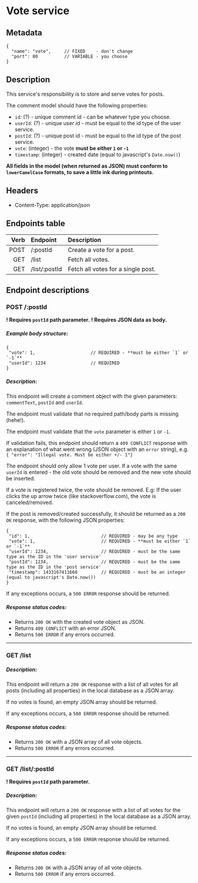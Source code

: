 # Vote service

## Metadata

```
{
  "name": "vote",     // FIXED    - don't change
  "port": 80          // VARIABLE - you choose
}
```

## Description

This service's responsibility is to store and serve votes for posts.

The comment model should have the following properties:
- `id`: (?) - unique comment id - can be whatever type you choose.
- `userId`: (?) - unique user id - must be equal to the id type of the user service.
- `postId`: (?) - unique post id - must be equal to the id type of the post service.
- `vote`: (integer) - the vote **must be either `1` or `-1`**
- `timestamp`: (integer) - created date (equal to javascript's `Date.now()`)

**All fields in the model (when returned as JSON) must conform to `lowerCamelCase` formats, to save a little ink during printouts.**


## Headers

- Content-Type: application/json

## Endpoints table

| Verb       | Endpoint                 | Description                            |
| ----------:|:------------------------ |:---------------------------------------|
| POST       | /:postId                 | Create a vote for a post.              |
| GET        | /list                    | Fetch all votes.                       |
| GET        | /list/:postId            | Fetch all votes for a single post.     |


## Endpoint descriptions

### POST /:postId

**! Requires `postId` path parameter.**
**! Requires JSON data as body.**

##### Example body structure:
```
{
 "vote": 1,                     // REQUIRED - **must be either `1` or `-1`**
 "userId": 1234                 // REQUIRED
}
```

##### Description:

This endpoint will create a comment object with the given parameters: `commentText`, `postId` and `userId`.

The endpoint must validate that no required path/body parts is missing (hehe!).

The endpoint must validate that the `vote` parameter is either `1` or `-1`.

If validation fails, this endpoint should return a `409 CONFLICT` response with an explanation
of what went wrong (JSON object with an `error` string), e.g.
`{ "error": "Illegal vote. Must be either +/- 1"}`

The endpoint should only allow 1 vote per user. If a vote with the same `userId` is
entered - the old vote should be removed and the new vote should be inserted.

If a vote is registered twice, the vote should be removed. E.g: If the user clicks the up arrow
twice (like stackoverflow.com), the vote is canceled/removed.

If the post is removed/created successfully, it should be returned as a `200 OK` response, with the following JSON properties:
```
{
 "id": 1,                           // REQUIRED - may be any type
 "vote": 1,                         // REQUIRED - **must be either `1` or `-1`**
 "userId": 1234,                    // REQUIRED - must be the same type as the ID in the 'user service'
 "postId": 1234,                    // REQUIRED - must be the same type as the ID in the 'post service'
 "timestamp": 1433167411668         // REQUIRED - must be an integer (equal to javascript's Date.now())
}
```

If any exceptions occurs, a `500 ERROR` response should be returned.

##### Response status codes:

- Returns `200 OK` with the created vote object as JSON.
- Returns `409 CONFLICT` with an error JSON.
- Returns `500 ERROR` if any errors occurred.

-------------------------------------------------------------------------------

### GET /list

##### Description:

This endpoint will return a `200 OK` response with a list of all votes for all posts
(including all properties) in the local database as a JSON array.

If no votes is found, an empty JSON array should be returned.

If any exceptions occurs, a `500 ERROR` response should be returned.

##### Response status codes:

- Returns `200 OK` with a JSON array of all vote objects.
- Returns `500 ERROR` if any errors occurred.

-------------------------------------------------------------------------------

### GET /list/:postId

**! Requires `postId` path parameter.**

##### Description:

This endpoint will return a `200 OK` response with a list of all votes for the
given `postId` (including all properties) in the local database as a JSON array.

If no votes is found, an empty JSON array should be returned.

If any exceptions occurs, a `500 ERROR` response should be returned.

##### Response status codes:

- Returns `200 OK` with a JSON array of all vote objects.
- Returns `500 ERROR` if any errors occurred.
